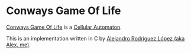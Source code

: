 # Conways Game Of Life

[Conways Game Of Life](https://en.wikipedia.org/wiki/Conway%27s_Game_of_Life#/) is a [Cellular Automaton](https://en.wikipedia.org/wiki/Cellular_automaton).

This is an implementation written in C by [Alejandro Rodríguez López (aka Alex, me)](https://www.linkedin.com/in/alex02).
